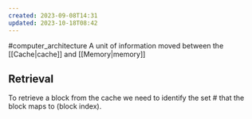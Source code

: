 ```yaml
---
created: 2023-09-08T14:31
updated: 2023-10-18T08:42
---
```

#computer_architecture 
A unit of information moved between the [[Cache|cache]] and [[Memory|memory]]

## Retrieval
To retrieve a block from the cache we need to identify the set # that the block maps to (block index).